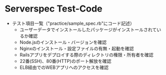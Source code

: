 # Serverspec Test-Code
* テスト項目一覧（"practice/sample_spec.rb"にコード記述）
	* ユーザーデータでインストールしたパッケージがインストールされているか確認
	* Node.jsのインストール・バージョンを確認
	* Nginxのインストール・設定ファイルの有無・起動を確認
	* Railsアプリをデプロイする際のディレクトリの権限・所有者を確認
	* 22番(SSH)、80番(HTTP)のポート解放を確認
	* ELB経由でのWEBアプリへのアクセスを確認